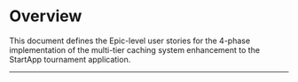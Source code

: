 # Overview
This document defines the Epic-level user stories for the 4-phase implementation of the multi-tier caching system enhancement to the StartApp tournament application.

---
